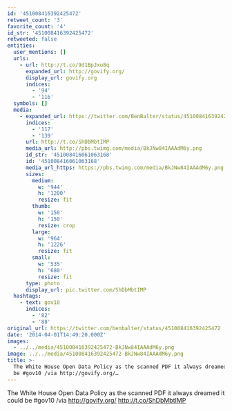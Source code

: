 ```yaml
---
id: '451008416392425472'
retweet_count: '3'
favorite_count: '4'
id_str: '451008416392425472'
retweeted: false
entities:
  user_mentions: []
  urls:
    - url: http://t.co/9d1BpJxu8q
      expanded_url: http://govify.org/
      display_url: govify.org
      indices:
        - '94'
        - '116'
  symbols: []
  media:
    - expanded_url: https://twitter.com/BenBalter/status/451008416392425472/photo/1
      indices:
        - '117'
        - '139'
      url: http://t.co/ShDbMbtIMP
      media_url: http://pbs.twimg.com/media/BkJNw84IAAAdM6y.png
      id_str: '451008416061063168'
      id: '451008416061063168'
      media_url_https: https://pbs.twimg.com/media/BkJNw84IAAAdM6y.png
      sizes:
        medium:
          w: '944'
          h: '1200'
          resize: fit
        thumb:
          w: '150'
          h: '150'
          resize: crop
        large:
          w: '964'
          h: '1226'
          resize: fit
        small:
          w: '535'
          h: '680'
          resize: fit
      type: photo
      display_url: pic.twitter.com/ShDbMbtIMP
  hashtags:
    - text: gov10
      indices:
        - '82'
        - '88'
original_url: https://twitter.com/benbalter/status/451008416392425472
date: '2014-04-01T14:49:20.000Z'
images:
  - ../../media/451008416392425472-BkJNw84IAAAdM6y.png
image: ../../media/451008416392425472-BkJNw84IAAAdM6y.png
title: >-
  The White House Open Data Policy as the scanned PDF it always dreamed it could
  be #gov10 /via http://govify.org/…
---
```


The White House Open Data Policy as the scanned PDF it always dreamed it could be #gov10 /via http://govify.org/ http://t.co/ShDbMbtIMP